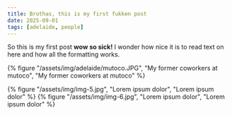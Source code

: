 ```yaml
---
title: Brothas, this is my first fukken post
date: 2025-09-01
tags: [adelaide, people]
---
```

So this is my first post **wow so sick!** I wonder how nice it is to read text on here and how all the formatting works.

{% figure "/assets/img/adelaide/mutoco.JPG", "My former coworkers at mutoco", "My former coworkers at mutoco" %}

{% figure "/assets/img/img-5.jpg", "Lorem ipsum dolor", "Lorem ipsum dolor" %}
{% figure "/assets/img/img-6.jpg", "Lorem ipsum dolor", "Lorem ipsum dolor" %}